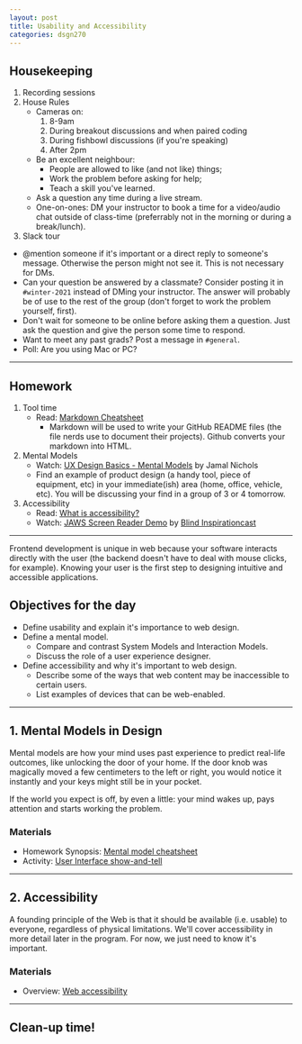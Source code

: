 ```yaml
---
layout: post
title: Usability and Accessibility
categories: dsgn270
---
```


## Housekeeping
1. Recording sessions
2. House Rules
    - Cameras on:
        1. 8-9am
        2. During breakout discussions and when paired coding
        3. During fishbowl discussions (if you're speaking)
        4. After 2pm
    - Be an excellent neighbour:
        - People are allowed to like (and not like) things;
        - Work the problem before asking for help;
        - Teach a skill you've learned.
    - Ask a question any time during a live stream.
    - One-on-ones: DM your instructor to book a time for a video/audio chat outside of class-time (preferrably not in the morning or during a break/lunch).
3. Slack tour
  - @mention someone if it's important or a direct reply to someone's message. Otherwise the person might not see it. This is not necessary for DMs.
  - Can your question be answered by a classmate? Consider posting it in `#winter-2021` instead of DMing your instructor. The answer will probably be of use to the rest of the group (don't forget to work the problem yourself, first).
  - Don't wait for someone to be online before asking them a question. Just ask the question and give the person some time to respond.
  - Want to meet any past grads? Post a message in `#general`.
  - Poll: Are you using Mac or PC?

---

## Homework
1. Tool time
    - Read: [Markdown Cheatsheet](https://www.markdownguide.org/cheat-sheet/)
        - Markdown will be used to write your GitHub README files (the file nerds use to document their projects). Github converts your markdown into HTML.
2. Mental Models
    - Watch: [UX Design Basics - Mental Models](https://www.youtube.com/watch?v=9gM8K4ooavY) by Jamal Nichols
    - Find an example of product design (a handy tool, piece of equipment, etc) in your immediate(ish) area (home, office, vehicle, etc). You will be discussing your find in a group of 3 or 4 tomorrow.
3. Accessibility
    - Read: [What is accessibility?](https://developer.mozilla.org/en-US/docs/Learn/Accessibility/What_is_accessibility)
    - Watch: [JAWS Screen Reader Demo](https://youtu.be/2PMuBQ7LyOw) by [Blind Inspirationcast](https://www.youtube.com/channel/UCKHMrCSX3thkIsb3oDD_aJw)

---

Frontend development is unique in web because your software interacts directly with the user (the backend doesn't have to deal with mouse clicks, for example). Knowing your user is the first step to designing intuitive and accessible applications.

## Objectives for the day
- Define usability and explain it's importance to web design.
- Define a mental model.
  - Compare and contrast System Models and Interaction Models.
  - Discuss the role of a user experience designer.
- Define accessibility and why it's important to web design.
  - Describe some of the ways that web content may be inaccessible to certain users.
  - List examples of devices that can be web-enabled.

---

## 1. Mental Models in Design
Mental models are how your mind uses past experience to predict real-life outcomes, like unlocking the door of your home. If the door knob was magically moved a few centimeters to the left or right, you would notice it instantly and your keys might still be in your pocket. 

If the world you expect is off, by even a little: your mind wakes up, pays attention and starts working the problem.

### Materials
- Homework Synopsis: [Mental model cheatsheet]({{site.baseurl}}/cheatsheets/design/mental-models)
- Activity: [User Interface show-and-tell]({{site.baseurl}}/cheatsheets/design/mental-models/#activities)

---

## 2. Accessibility
A founding principle of the Web is that it should be available (i.e. usable) to everyone, regardless of physical limitations. We'll cover accessibility in more detail later in the program. For now, we just need to know it's important.

### Materials
- Overview: [Web accessibility]({{site.baseurl}}/cheatsheets/accessibility)

---

## Clean-up time!